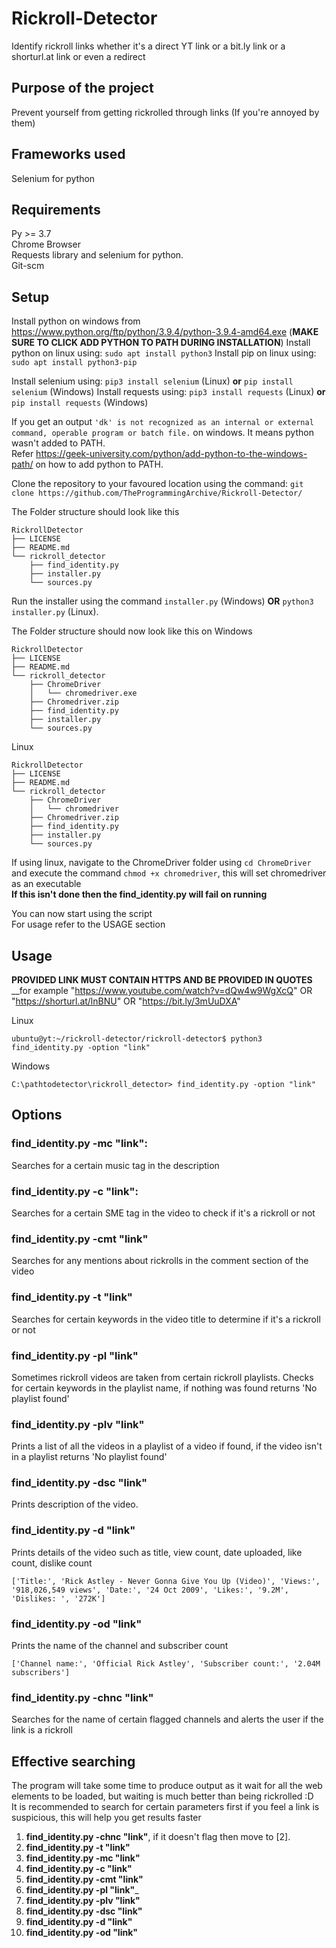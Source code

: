 # Rickroll-Detector
Identify rickroll links whether it's a direct YT link or a bit.ly link or a shorturl.at link or even a redirect

## Purpose of the project
Prevent yourself from getting rickrolled through links (If you're annoyed by them) <br/>

## Frameworks used
Selenium for python

## Requirements
Py >= 3.7 <br>
Chrome Browser <br>
Requests library and selenium for python. <br />
Git-scm

## Setup
Install python on windows from https://www.python.org/ftp/python/3.9.4/python-3.9.4-amd64.exe (__MAKE SURE TO CLICK ADD PYTHON TO PATH DURING INSTALLATION__)
Install python on linux using: ```sudo apt install python3```
Install pip on linux using: ```sudo apt install python3-pip```

Install selenium using: ```pip3 install selenium``` (Linux) __or__ ```pip install selenium``` (Windows)
Install requests using: ```pip3 install requests``` (Linux) __or__ ```pip install requests``` (Windows)

If you get an output ```'dk' is not recognized as an internal or external command, operable program or batch file.``` on windows. It means python wasn't added to PATH. <br />
Refer https://geek-university.com/python/add-python-to-the-windows-path/ on how to add python to PATH.

Clone the repository to your favoured location using the command: ``` git clone https://github.com/TheProgrammingArchive/Rickroll-Detector/ ```

The Folder structure should look like this <br>
```
RickrollDetector
├── LICENSE
├── README.md
└── rickroll_detector
    ├── find_identity.py
    ├── installer.py
    └── sources.py
```

Run the installer using the command ```installer.py``` (Windows) __OR__ ```python3 installer.py``` (Linux).

The Folder structure should now look like this on Windows<br>
```
RickrollDetector
├── LICENSE
├── README.md
└── rickroll_detector
    ├── ChromeDriver
    │   └── chromedriver.exe
    ├── Chromedriver.zip
    ├── find_identity.py
    ├── installer.py
    └── sources.py
```

Linux 
```
RickrollDetector
├── LICENSE
├── README.md
└── rickroll_detector
    ├── ChromeDriver
    │   └── chromedriver
    ├── Chromedriver.zip
    ├── find_identity.py
    ├── installer.py
    └── sources.py
```
If using linux, navigate to the ChromeDriver folder using ```cd ChromeDriver``` and execute the command ```chmod +x chromedriver```, this will set chromedriver as an executable <br>
__If this isn't done then the find_identity.py will fail on running__

You can now start using the script  <br>
For usage refer to the USAGE section

## Usage
__PROVIDED LINK MUST CONTAIN HTTPS AND BE PROVIDED IN QUOTES__<br>
__for example "https://www.youtube.com/watch?v=dQw4w9WgXcQ" OR "https://shorturl.at/lnBNU" OR  "https://bit.ly/3mUuDXA"



Linux <br>
```
ubuntu@yt:~/rickroll-detector/rickroll-detector$ python3 find_identity.py -option "link"
```

Windows <br>
```
C:\pathtodetector\rickroll_detector> find_identity.py -option "link"
```

## Options
### find_identity.py -mc "link":
Searches for a certain music tag in the description

### find_identity.py -c "link": 
Searches for a certain SME tag in the video to check if it's a rickroll or not

### find_identity.py -cmt "link"
Searches for any mentions about rickrolls in the comment section of the video

### find_identity.py -t "link"
Searches for certain keywords in the video title to determine if it's a rickroll or not

### find_identity.py -pl "link"
Sometimes rickroll videos are taken from certain rickroll playlists. Checks for certain keywords in the playlist name, if nothing was found returns 'No playlist found'

### find_identity.py -plv "link"
Prints a list of all the videos in a playlist of a video if found, if the video isn't in a playlist returns 'No playlist found'

### find_identity.py -dsc "link"
Prints description of the video.

### find_identity.py -d "link"
Prints details of the video such as title, view count, date uploaded, like count, dislike count 
```
['Title:', 'Rick Astley - Never Gonna Give You Up (Video)', 'Views:', '918,026,549 views', 'Date:', '24 Oct 2009', 'Likes:', '9.2M', 'Dislikes: ', '272K']
```

### find_identity.py -od "link"
Prints the name of the channel and subscriber count 

```
['Channel name:', 'Official Rick Astley', 'Subscriber count:', '2.04M subscribers']
```

### find_identity.py -chnc "link"
Searches for the name of certain flagged channels and alerts the user if the link is a rickroll

## Effective searching
The program will take some time to produce output as it wait for all the web elements to be loaded, but waiting is much better than being rickrolled :D <br>
It is recommended to search for certain parameters first if you feel a link is suspicious, this will help you get results faster <br>

1. __find_identity.py -chnc "link"__, if it doesn't flag then move to [2].
2. __find_identity.py -t "link"__
3. __find_identity.py -mc "link"__
4. __find_identity.py -c "link"__
5. __find_identity.py -cmt "link"__
5. __find_identity.py -pl "link"___
6. __find_identity.py -plv "link"__
7. __find_identity.py -dsc "link"__
8. __find_identity.py -d "link"__
9. __find_identity.py -od "link"__
